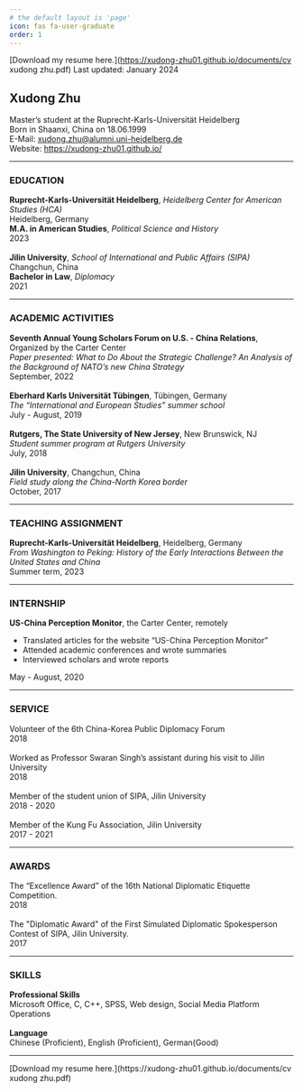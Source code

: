 ```yaml
---
# the default layout is 'page'
icon: fas fa-user-graduate
order: 1
---
```


[Download my resume here.](https://xudong-zhu01.github.io/documents/cv xudong zhu.pdf)
Last updated: January 2024

## Xudong Zhu
Master’s student at the Ruprecht-Karls-Universität Heidelberg<br>
Born in Shaanxi, China on 18.06.1999<br>
E-Mail: xudong.zhu@alumni.uni-heidelberg.de<br>
Website: https://xudong-zhu01.github.io/<br>
<hr>

### EDUCATION
**Ruprecht-Karls-Universität Heidelberg**, *Heidelberg Center for American Studies (HCA)*  <br> 
Heidelberg, Germany <br>
**M.A. in American Studies**, *Political Science and History*<br>
2023
<br><br>
**Jilin University**, *School of International and Public Affairs (SIPA)*<br>
Changchun, China <br>
**Bachelor in Law**, *Diplomacy* <br>
2021 <br>
<hr>

### ACADEMIC ACTIVITIES
**Seventh Annual Young Scholars Forum on U.S. - China Relations**, Organized by the Carter Center<br>
*Paper presented: What to Do About the Strategic Challenge? An Analysis of the Background of NATO’s new China Strategy*<br>
September, 2022
<br><br>
**Eberhard Karls Universität Tübingen**, Tübingen, Germany <br>
*The “International and European Studies” summer school*<br>
July - August, 2019
<br><br>
**Rutgers, The State University of New Jersey**, New Brunswick, NJ <br>
*Student summer program at Rutgers University* <br>
July, 2018
<br><br>
**Jilin University**, Changchun, China <br>
*Field study along the China-North Korea border* <br>
October, 2017 <br>
<hr>

### TEACHING ASSIGNMENT
**Ruprecht-Karls-Universität Heidelberg**, Heidelberg, Germany<br>
*From Washington to Peking: History of the Early Interactions Between the United States and China* <br>
Summer term, 2023
<hr>

### INTERNSHIP
**US-China Perception Monitor**, the Carter Center, remotely <br>
- Translated articles for the website “US-China Perception Monitor” <br>
-  Attended academic conferences and wrote summaries <br>
- Interviewed scholars and wrote reports <br>

May - August, 2020 <br>
<hr>

### SERVICE
Volunteer of the 6th China-Korea Public Diplomacy Forum <br>
2018
<br><br>
Worked as Professor Swaran Singh’s assistant during his visit to Jilin University <br> 
2018
<br><br>
Member of the student union of SIPA, Jilin University <br>
2018 - 2020
<br><br>
Member of the Kung Fu Association, Jilin University <br>
2017 - 2021<br>
<hr>

### AWARDS
The “Excellence Award” of the 16th National Diplomatic Etiquette Competition. <br>
2018
<br><br>
The "Diplomatic Award" of the First Simulated Diplomatic Spokesperson Contest of SIPA, Jilin University.<br>
2017 <br>
<hr>

### SKILLS
**Professional Skills** <br>
Microsoft Office, C, C++, SPSS, Web design, Social Media Platform Operations
<br><br>
**Language** <br>
Chinese (Proficient), English (Proficient), German(Good) <br>
<hr>
[Download my resume here.](https://xudong-zhu01.github.io/documents/cv xudong zhu.pdf)

